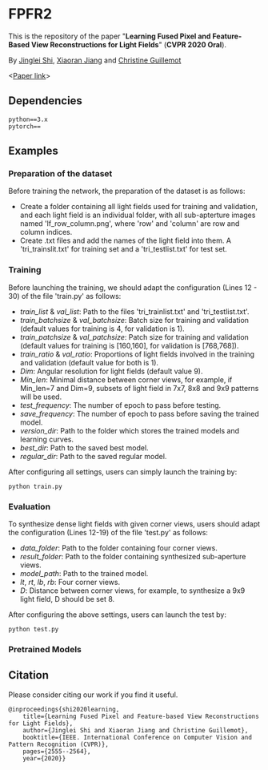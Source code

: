 # FPFR2

This is the repository of the paper "__Learning Fused Pixel and Feature-Based View Reconstructions for Light Fields__"  (__CVPR 2020 Oral__).

By [Jinglei Shi](https://jingleishi.github.io/),  [Xiaoran Jiang](https://scholar.google.com/citations?hl=zh-CN&user=zvdY0EcAAAAJ&view_op=list_works&sortby=pubdate)  and  [Christine Guillemot](https://people.rennes.inria.fr/Christine.Guillemot/)

<[Paper link](https://openaccess.thecvf.com/content_CVPR_2020/papers/Shi_Learning_Fused_Pixel_and_Feature-Based_View_Reconstructions_for_Light_Fields_CVPR_2020_paper.pdf)>

## Dependencies
```
python==3.x
pytorch==
```
## Examples
### Preparation of the dataset
Before training the network, the preparation of the dataset is as follows:
- Create a folder containing all light fields used for training and validation, and each light field is an individual folder, with all sub-apterture images named 'lf_row_column.png', where 'row' and 'column' are row and column indices.
- Create .txt files and add the names of the light field into them. A 'tri_trainslit.txt' for training set and a 'tri_testlist.txt' for test set.

### Training
Before launching the training, we should adapt the configuration (Lines 12 - 30) of the file 'train.py' as follows:
- *train_list* & *val_list*: Path to the files 'tri_trainlist.txt' and 'tri_testlist.txt'.
- *train_batchsize* & *val_batchsize*: Batch size for training and validation (default values for training is 4, for validation is 1).
- *train_patchsize* & *val_patchsize*: Patch size for training and validation (default values for training is [160,160], for validation is [768,768]).
- *train_ratio* & *val_ratio*: Proportions of light fields involved in the training and validation (default value for both is 1).
- *Dim*: Angular resolution for light fields (default value 9).
- *Min_len*: Minimal distance between corner views, for example, if Min_len=7 and Dim=9, subsets of light field in 7x7, 8x8 and 9x9 patterns will be used.
- *test_frequency*: The number of epoch to pass before testing.
- *save_frequency*: The number of epoch to pass before saving the trained model.
- *version_dir*: Path to the folder which stores the trained models and learning curves.
- *best_dir*: Path to the saved best model.
- *regular_dir*: Path to the saved regular model.

After configuring all settings, users can simply launch the training by:
```
python train.py
```

### Evaluation
To synthesize dense light fields with given corner views, users should adapt the configuration (Lines 12-19) of the file 'test.py' as follows:
- *data_folder*: Path to the folder containing four corner views.
- *result_folder*: Path to the folder containing synthesized sub-aperture views.
- *model_path*: Path to the trained model.
- *lt*, *rt*, *lb*, *rb*: Four corner views.
- *D*: Distance between corner views, for example, to synthesize a 9x9 light field, D should be set 8.

After configuring the above settings, users can launch the test by:
```
python test.py
```

### Pretrained Models


## Citation
Please consider citing our work if you find it useful.
```
@inproceedings{shi2020learning,
    title={Learning Fused Pixel and Feature-based View Reconstructions for Light Fields},
    author={Jinglei Shi and Xiaoran Jiang and Christine Guillemot},
    booktitle={IEEE. International Conference on Computer Vision and Pattern Recognition (CVPR)},
    pages={2555--2564},
    year={2020}}
```
